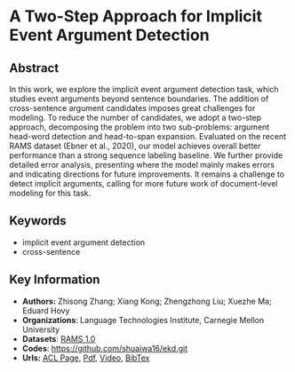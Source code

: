 # A Two-Step Approach for Implicit Event Argument Detection
## Abstract
In this work, we explore the implicit event argument detection task, which studies event arguments beyond sentence boundaries. The addition of cross-sentence argument candidates imposes great challenges for modeling. To reduce the number of candidates, we adopt a two-step approach, decomposing the problem into two sub-problems: argument head-word detection and head-to-span expansion. Evaluated on the recent RAMS dataset (Ebner et al., 2020), our model achieves overall better performance than a strong sequence labeling baseline. We further provide detailed error analysis, presenting where the model mainly makes errors and indicating directions for future improvements. It remains a challenge to detect implicit arguments, calling for more future work of document-level modeling for this task.
## Keywords
- implicit event argument detection
- cross-sentence
## Key Information
- **Authors:** Zhisong Zhang; Xiang Kong; Zhengzhong Liu; Xuezhe Ma; Eduard Hovy
- **Organizations**: Language Technologies Institute, Carnegie Mellon University
- **Datasets**: [RAMS 1.0](https://nlp.jhu.edu/rams/RAMS_1.0b.tar.gz)
- **Codes**: <https://github.com/shuaiwa16/ekd.git>
- **Urls:** [ACL Page](https://www.aclweb.org/anthology/2020.acl-main.667/), [Pdf](https://github.com/Clearailhc/KG-NLP-Papers/blob/main/ACL/2020/EE/pdf/2020.acl-main.667.pdf), [Video](http://slideslive.com/38928918), [BibTex](https://www.aclweb.org/anthology/2020.acl-main.667.bib)

